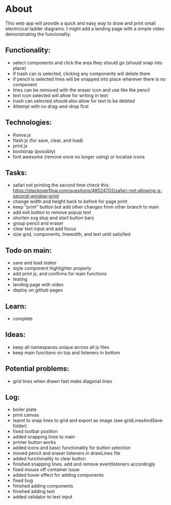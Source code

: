# About
This web app will provide a quick and easy way to draw and print small electricical ladder diagrams. I might add a landing page with a simple video demonstrating the funcionality.

## Functionality:
- select components and click the area they should go (should snap into place)
- if trash can is selected, clicking any components will delete them
- if pencil is selected lines will be snapped into place wherever there is no component
- lines can be removed with the eraser icon and use like the pencil
- text icon selected will allow for writing in text
- trash can selected should also allow for text to be deleted
- Attempt with no drag-and-drop first

## Technologies:
- Konva.js
- flash.js (for save, clear, and load)
- print.js
- bootstrap (possibly)
- font awesome (remove once no longer using) or localize icons

## Tasks:
- safari not printing the second time check this: https://stackoverflow.com/questions/48524702/safari-not-allowing-a-second-window-print
- change width and height back to before for page print
- keep "print" button but add other changes from other branch to main
- add exit button to remove popup text
- shorten svg stop and start button bars
- group pencil and eraser
- clear text input and add focus
- size grid, components, linewidth, and text until satisfied

## Todo on main:
- save and load states
- style component highlighter properly
- add print js, and confirms for main functions
- testing
- landing page with video
- deploy on github pages

## Learn:
- complete

## Ideas:
- keep all namespaces unique across all js files
- keep main functions on top and listeners in bottom

## Potential problems:
- grid lines when drawn fast make diagonal lines

## Log:
- boiler plate
- print canvas
- learnt to snap lines to grid and export as image (see gridLinesAndSave folder)
- fixed toolbar position
- added snapping lines to main
- printer button works
- added icons and basic functionality for button selection
- moved pencil and eraser listeners in drawLines file
- added functionality to clear button
- finished snapping lines. add and remove eventlisteners accordingly
- fixed mouse off container issue
- added hover effect for adding components
- fixed bug
- finished adding components
- finished adding text
- added validator to text input